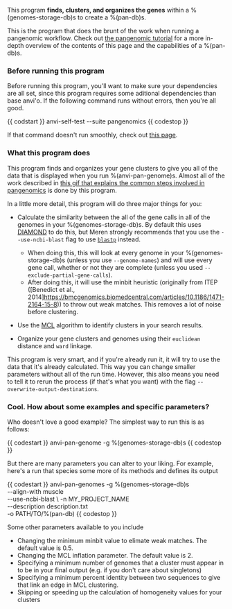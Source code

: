 This program **finds, clusters, and organizes the genes** within a %(genomes-storage-db)s to create a %(pan-db)s. 

This is the program that does the brunt of the work when running a pangenomic workflow. Check out [the pangenomic tutorial](http://merenlab.org/2016/11/08/pangenomics-v2) for a more in-depth overview of the contents of this page and the capabilities of a %(pan-db)s. 

### Before running this program

Before running this program, you'll want to make sure your dependencies are all set, since this program requires some aditional dependencies than base anvi'o. If the following command runs without errors, then you're all good. 

{{ codstart }}
anvi-self-test --suite pangenomics
{{ codestop }}

If that command doesn't run smoothly, check out [this page](http://merenlab.org/2016/11/08/pangenomics-v2/#dependencies).

### What this program does

This program finds and organizes your gene clusters to give you all of the data that is displayed when you run %(anvi-pan-genome)s. Almost all of the work described in [this gif that explains the common steps involved in pangenomics](http://merenlab.org/momics/#pangenomics) is done by this program. 

In a little more detail, this program will do three major things for you:
* Calculate the similarity between the all of the gene calls in all of the genomes in your %(genomes-storage-db)s. By default this uses [DIAMOND](https://www.wsi.uni-tuebingen.de/lehrstuehle/algorithms-in-bioinformatics/software/diamond/) to do this, but Meren strongly recommends that you use the `--use-ncbi-blast` flag to use [`blastp`](https://blast.ncbi.nlm.nih.gov/Blast.cgi?PAGE=Proteins) instead.  
    *   When doing this, this will look at every genome in your %(genomes-storage-db)s (unless you use `--genome-names`) and will use every gene call, whether or not they are complete (unless you used `--exclude-partial-gene-calls`).   
    *   After doing this, it will use the minbit heuristic (originally from ITEP ([Benedict et al., 2014]https://bmcgenomics.biomedcentral.com/articles/10.1186/1471-2164-15-8)) to throw out weak matches. This removes a lot of noise before clustering. 
    
* Use the [MCL](http://micans.org/mcl/) algorithm to identify clusters in your search results.  
* Organize your gene clusters and genomes using their `euclidean` distance and `ward` linkage. 

This program is very smart, and if you're already run it, it will try to use the data that it's already calculated. This way you can change smaller parameters without all of the run time. However, this also means you need to tell it to rerun the process (if that's what you want) with the flag `--overwrite-output-destinations`. 

### Cool. How about some examples and specific parameters?

Who doesn't love a good example? The simplest way to run this is as follows:

{{ codestart }}
anvi-pan-genome -g %(genomes-storage-db)s
{{ codestop }}

But there are many parameters you can alter to your liking. For example, here's a run that species some more of its methods and defines its output 

{{ codestart }}
anvi-pan-genomes -g %(genomes-storage-db)s \
                 --align-with muscle \
                 --use-ncbi-blast \ 
                 -n MY_PROJECT_NAME \
                 --description description.txt \
                 -o PATH/TO/%(pan-db) 
{{ codestop }}

Some other parameters available to you include 

- Changing the minimum minbit value to elimate weak matches. The default value is 0.5.
- Changing the MCL inflation parameter. The default value is 2. 
- Specifying a minimum number of genomes that a cluster must appear in to be in your final output (e.g. if you don't care about singletons)
- Specifying a minimum percent identity between two sequences to give that link an edge in MCL clustering. 
- Skipping or speeding up the calculation of homogeneity values for your clusters
